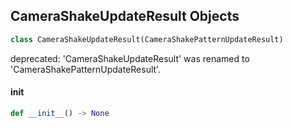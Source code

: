 ## CameraShakeUpdateResult Objects

```python
class CameraShakeUpdateResult(CameraShakePatternUpdateResult)
```

deprecated: 'CameraShakeUpdateResult' was renamed to 'CameraShakePatternUpdateResult'.

<a id="unreal.CameraShakeUpdateResult.__init__"></a>

#### __init__

```python
def __init__() -> None
```

<a id="unreal.CameraShakePatternStopParams"></a>